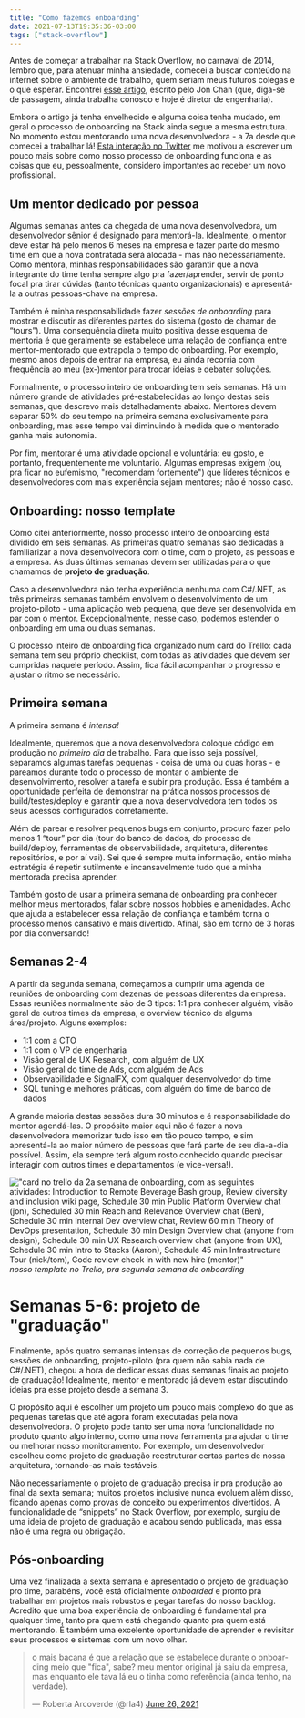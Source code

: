 ```yaml
---
title: "Como fazemos onboarding"
date: 2021-07-13T19:35:36-03:00
tags: ["stack-overflow"]
---
```


Antes de começar a trabalhar na Stack Overflow, no carnaval de 2014, lembro que, para atenuar minha ansiedade, comecei a buscar conteúdo na internet sobre o ambiente de trabalho, quem seriam meus futuros colegas e o que esperar. Encontrei [esse artigo](https://jonhmchan.com/essays/2014/1/16/my-first-six-weeks-working-at-stack-overflow), escrito pelo Jon Chan (que, diga-se de passagem, ainda trabalha conosco e hoje é diretor de engenharia).

Embora o artigo já tenha envelhecido e alguma coisa tenha mudado, em geral o processo de onboarding na Stack ainda segue a mesma estrutura. No momento estou mentorando uma nova desenvolvedora - a 7a desde que comecei a trabalhar lá! [Esta interação no Twitter](https://twitter.com/rla4/status/1408930845373652997) me motivou a escrever um pouco mais sobre como nosso processo de onboarding funciona e as coisas que eu, pessoalmente, considero importantes ao receber um novo profissional.

## Um mentor dedicado por pessoa

Algumas semanas antes da chegada de uma nova desenvolvedora, um desenvolvedor sênior é designado para mentorá-la. Idealmente, o mentor deve estar há pelo menos 6 meses na empresa e fazer parte do mesmo time em que a nova contratada será alocada - mas não necessariamente. Como mentora, minhas responsabilidades são garantir que a nova integrante do time tenha sempre algo pra fazer/aprender, servir de ponto focal pra tirar dúvidas (tanto técnicas quanto organizacionais) e apresentá-la a outras pessoas-chave na empresa.

Também é minha responsabilidade fazer _sessões de onboarding_ para mostrar e discutir as diferentes partes do sistema (gosto de chamar de “tours”). Uma consequência direta muito positiva desse esquema de mentoria é que geralmente se estabelece uma relação de confiança entre mentor-mentorado que extrapola o tempo do onboarding. Por exemplo, mesmo anos depois de entrar na empresa, eu ainda recorria com frequência ao meu (ex-)mentor para trocar ideias e debater soluções.

Formalmente, o processo inteiro de onboarding tem seis semanas. Há um número grande de atividades pré-estabelecidas ao longo destas seis semanas, que descrevo mais detalhadamente abaixo. Mentores devem separar 50% do seu tempo na primeira semana exclusivamente para onboarding, mas esse tempo vai diminuindo à medida que o mentorado ganha mais autonomia.

Por fim, mentorar é uma atividade opcional e voluntária: eu gosto, e portanto, frequentemente me voluntario. Algumas empresas exigem (ou, pra ficar no eufemismo, "recomendam fortemente") que líderes técnicos e desenvolvedores com mais experiência sejam mentores; não é nosso caso.

## Onboarding: nosso template

Como citei anteriormente, nosso processo inteiro de onboarding está dividido em seis semanas. As primeiras quatro semanas são dedicadas a familiarizar a nova desenvolvedora com o time, com o projeto, as pessoas e a empresa. As duas últimas semanas devem ser utilizadas para o que chamamos de **projeto de graduação**. 

Caso a desenvolvedora não tenha experiência nenhuma com C#/.NET, as três primeiras semanas também envolvem o desenvolvimento de um projeto-piloto - uma aplicação web pequena, que deve ser desenvolvida em par com o mentor. Excepcionalmente, nesse caso, podemos estender o onboarding em uma ou duas semanas.

O processo inteiro de onboarding fica organizado num card do Trello: cada semana tem seu próprio checklist, com todas as atividades que devem ser cumpridas naquele período. Assim, fica fácil acompanhar o progresso e ajustar o ritmo se necessário.

## Primeira semana

A primeira semana é _intensa!_

Idealmente, queremos que a nova desenvolvedora coloque código em produção no _primeiro dia_ de trabalho. Para que isso seja possível, separamos algumas tarefas pequenas - coisa de uma ou duas horas - e pareamos durante todo o processo de montar o ambiente de desenvolvimento, resolver a tarefa e subir pra produção. Essa é também a oportunidade perfeita de demonstrar na prática nossos processos de build/testes/deploy e garantir que a nova desenvolvedora tem todos os seus acessos configurados corretamente.

Além de parear e resolver pequenos bugs em conjunto, procuro fazer pelo menos 1 “tour” por dia (tour do banco de dados, do processo de build/deploy, ferramentas de observabilidade, arquitetura, diferentes repositórios, e por aí vai). Sei que é sempre muita informação, então minha estratégia é repetir sutilmente e incansavelmente tudo que a minha mentorada precisa aprender.

Também gosto de usar a primeira semana de onboarding pra conhecer melhor meus mentorados, falar sobre nossos hobbies e amenidades. Acho que ajuda a estabelecer essa relação de confiança e também torna o processo menos cansativo e mais divertido. Afinal, são em torno de 3 horas por dia conversando!

## Semanas 2-4

A partir da segunda semana, começamos a cumprir uma agenda de reuniões de onboarding com dezenas de pessoas diferentes da empresa. Essas reuniões normalmente são de 3 tipos: 1:1 pra conhecer alguém, visão geral de outros times da empresa, e overview técnico de alguma área/projeto. Alguns exemplos:
- 1:1 com a CTO
- 1:1 com o VP de engenharia
- Visão geral de UX Research, com alguém de UX
- Visão geral do time de Ads, com alguém de Ads
- Observabilidade e SignalFX, com qualquer desenvolvedor do time
- SQL tuning e melhores práticas, com alguém do time de banco de dados

A grande maioria destas sessões dura 30 minutos e é responsabilidade do mentor agendá-las. O propósito maior aqui não é fazer a nova desenvolvedora memorizar tudo isso em tão pouco tempo, e sim apresentá-la ao maior número de pessoas que fará parte de seu dia-a-dia possível. Assim, ela sempre terá algum rosto conhecido quando precisar interagir com outros times e departamentos (e vice-versa!).

!["card no trello da 2a semana de onboarding, com as seguintes atividades: Introduction to Remote Beverage Bash group, Review diversity and inclusion wiki page, Schedule 30 min Public Platform Overview chat (jon), Scheduled 30 min Reach and Relevance Overview chat (Ben), Schedule 30 min Internal Dev overview chat, Review 60 min Theory of DevOps presentation, Schedule 30 min Design Overview chat (anyone from design), Schedule 30 min UX Research overview chat (anyone from UX), Schedule 30 min Intro to Stacks (Aaron), Schedule 45 min Infrastructure Tour (nick/tom), Code review check in with new hire (mentor)"](/img/onboarding.png "nosso template no trello: 2a semana de onboarding")
*nosso template no Trello, pra segunda semana de onboarding*

# Semanas 5-6: projeto de "graduação"

Finalmente, após quatro semanas intensas de correção de pequenos bugs, sessões de onboarding, projeto-piloto (pra quem não sabia nada de C#/.NET), chegou a hora de dedicar essas duas semanas finais ao projeto de graduação! Idealmente, mentor e mentorado já devem estar discutindo ideias pra esse projeto desde a semana 3.

O propósito aqui é escolher um projeto um pouco mais complexo do que as pequenas tarefas que até agora foram executadas pela nova desenvolvedora. O projeto pode tanto ser uma nova funcionalidade no produto quanto algo interno, como uma nova ferramenta pra ajudar o time ou melhorar nosso monitoramento. Por exemplo, um desenvolvedor escolheu como projeto de graduação reestruturar certas partes de nossa arquitetura, tornando-as mais testáveis.

Não necessariamente o projeto de graduação precisa ir pra produção ao final da sexta semana; muitos projetos inclusive nunca evoluem além disso, ficando apenas como provas de conceito ou experimentos divertidos. A funcionalidade de “snippets” no Stack Overflow, por exemplo, surgiu de uma ideia de projeto de graduação e acabou sendo publicada, mas essa não é uma regra ou obrigação.

## Pós-onboarding

Uma vez finalizada a sexta semana e apresentado o projeto de graduação pro time, parabéns, você está oficialmente _onboarded_ e pronto pra trabalhar em projetos mais robustos e pegar tarefas do nosso backlog. Acredito que uma boa experiência de onboarding é fundamental pra qualquer time, tanto pra quem está chegando quanto pra quem está mentorando. É também uma excelente oportunidade de aprender e revisitar seus processos e sistemas com um novo olhar.

<blockquote class="twitter-tweet tw-align-center"><p lang="pt" dir="ltr">o mais bacana é que a relação que se estabelece durante o onboarding meio que &quot;fica&quot;, sabe? meu mentor original já saiu da empresa, mas enquanto ele tava lá eu o tinha como referência (ainda tenho, na verdade).</p>&mdash; Roberta Arcoverde (@rla4) <a href="https://twitter.com/rla4/status/1408931325013377028?ref_src=twsrc%5Etfw">June 26, 2021</a></blockquote> <script async src="https://platform.twitter.com/widgets.js" charset="utf-8"></script>